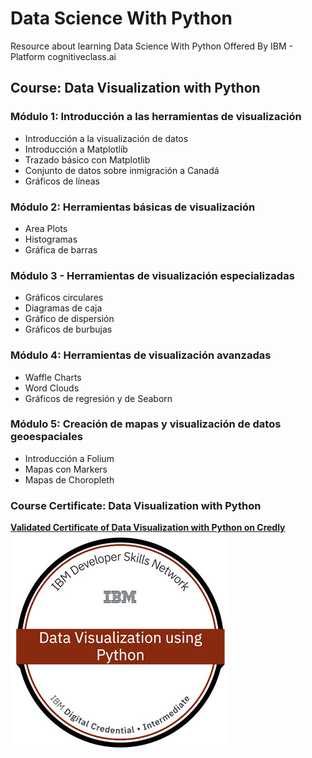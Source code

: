 # Data Science With Python
Resource about learning Data Science With Python Offered By IBM - Platform cognitiveclass.ai
## Course: Data Visualization with Python
### Módulo 1: Introducción a las herramientas de visualización
- Introducción a la visualización de datos
- Introducción a Matplotlib
- Trazado básico con Matplotlib
- Conjunto de datos sobre inmigración a Canadá
- Gráficos de líneas
### Módulo 2: Herramientas básicas de visualización
- Area Plots
- Histogramas
- Gráfica de barras
### Módulo 3 - Herramientas de visualización especializadas
- Gráficos circulares
- Diagramas de caja
- Gráfico de dispersión
- Gráficos de burbujas
### Módulo 4: Herramientas de visualización avanzadas
- Waffle Charts
- Word Clouds
- Gráficos de regresión y de Seaborn
### Módulo 5: Creación de mapas y visualización de datos geoespaciales
- Introducción a Folium
- Mapas con Markers
- Mapas de Choropleth
### Course Certificate: Data Visualization with Python
**[Validated Certificate of Data Visualization with Python on Credly](https://www.credly.com/badges/8fffda63-7886-41fa-946c-49f4f7ea5955)**
<br>
![Validated Certificate of Data Visualization with Python on Credly](Certificate-Data-Visualization-with-Python.jpg)